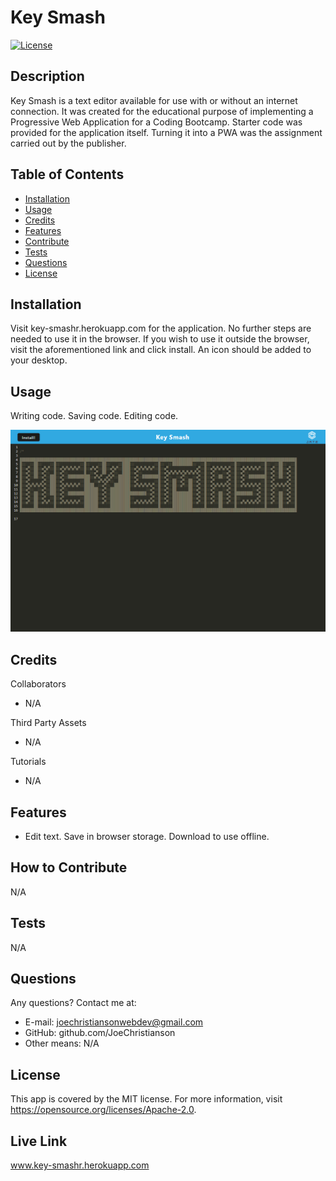 # Key Smash
  
[![License](https://img.shields.io/badge/License-MIT-yellow.svg)](https://opensource.org/licenses/Apache-2.0)
  
## Description

Key Smash is a text editor available for use with or without an internet connection. It was created for the educational purpose of implementing a Progressive Web Application for a Coding Bootcamp. Starter code was provided for the application itself. Turning it into a PWA was the assignment carried out by the publisher.

## Table of Contents

- [Installation](#installation)
- [Usage](#usage)
- [Credits](#credits)
- [Features](#features)
- [Contribute](#contribute)
- [Tests](#tests)
- [Questions](#questions)
- [License](#license)

## Installation

Visit key-smashr.herokuapp.com for the application. No further steps are needed to use it in the browser. If you wish to use it outside the browser, visit the aforementioned link and click install. An icon should be added to your desktop.

## Usage

Writing code. Saving code. Editing code.

![screenshot](./screenshot.png)

## Credits

Collaborators
- N/A

Third Party Assets
- N/A

Tutorials
- N/A

## Features

- Edit text. Save in browser storage. Download to use offline.

## How to Contribute

N/A
  
## Tests

N/A

## Questions

Any questions? Contact me at:
- E-mail: joechristiansonwebdev@gmail.com
- GitHub: github.com/JoeChristianson
- Other means: N/A


## License

This app is covered by the MIT license. For more information, visit https://opensource.org/licenses/Apache-2.0.

## Live Link

www.key-smashr.herokuapp.com
